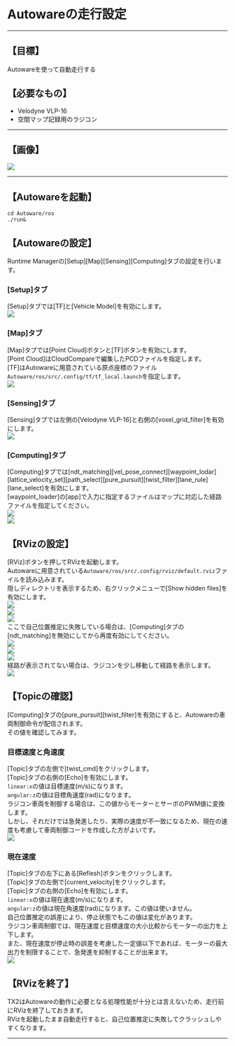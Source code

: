# Autowareの走行設定
<hr>

## 【目標】
Autowareを使って自動走行する

## 【必要なもの】
* Velodyne VLP-16<br>
* 空間マップ記録用のラジコン<br>
<hr>

## 【画像】
![](./img/car.jpg)
<hr>

## 【Autowareを起動】
```
cd Autoware/ros
./run&
```

## 【Autowareの設定】
Runtime Managerの[Setup][Map][Sensing][Computing]タブの設定を行います。<br>

### [Setup]タブ
[Setup]タブでは[TF]と[Vehicle Model]を有効にします。<br>
![](./img/setup2.png)<br>

### [Map]タブ
[Map]タブでは[Point Cloud]ボタンと[TF]ボタンを有効にします。<br>
[Point Cloud]はCloudCompareで編集したPCDファイルを指定します。<br>
[TF]はAutowareに用意されている原点座標のファイル`Autoware/ros/src/.config/tf/tf_local.launch`を指定します。<br>
![](./img/map1.png)<br>

### [Sensing]タブ
[Sensing]タブでは左側の[Velodyne VLP-16]と右側の[voxel_grid_filter]を有効にします。<br>
![](./img/sensing1.png)<br>

### [Computing]タブ
[Computing]タブでは[ndt_matching][vel_pose_connect][waypoint_lodar][lattice_velocity_set][path_select][pure_pursuit][twist_filter][lane_rule][lane_select]を有効にします。<br>
[waypoint_loader]の[app]で入力に指定するファイルはマップに対応した経路ファイルを指定してください。<br>
![](./img/computing3.png)<br>
![](./img/computing4.png)<br>

## 【RVizの設定】
[RViz]ボタンを押してRVizを起動します。<br>
Autowareに用意されている`Autoware/ros/src/.config/rviz/default.rviz`ファイルを読み込みます。<br>
隠しディレクトリを表示するため、右クリックメニューで[Show hidden files]を有効にします。<br>
![](./img/rviz1.png)<br>
![](./img/rviz2.png)<br>
![](./img/rviz3.png)<br>
ここで自己位置推定に失敗している場合は、[Computing]タブの[ndt_matching]を無効にしてから再度有効にしてください。<br>
![](./img/localization3.png)<br>
![](./img/localization4.png)<br>
![](./img/localization5.png)<br>
経路が表示されてない場合は、ラジコンを少し移動して経路を表示します。<br>
![](./img/localization6.png)<br>

## 【Topicの確認】
[Computing]タブの[pure_pursuit][twist_filter]を有効にすると、Autowareの車両制御命令が配信されます。<br>
その値を確認してみます。<br>
### 目標速度と角速度
[Topic]タブの左側で[twist_cmd]をクリックします。<br>
[Topic]タブの右側の[Echo]を有効にします。<br>
`linear:x`の値は目標速度(m/s)になります。<br>
`angular:z`の値は目標角速度(rad)になります。<br>
ラジコン車両を制御する場合は、この値からモーターとサーボのPWM値に変換します。<br>
しかし、それだけでは急発進したり、実際の速度が不一致になるため、現在の速度も考慮して車両制御コードを作成した方がよいです。<br>
![](./img/topic1.png)<br>

### 現在速度
[Topic]タブの左下にある[Reflesh]ボタンをクリックします。<br>
[Topic]タブの左側で[current_velocity]をクリックします。<br>
[Topic]タブの右側の[Echo]を有効にします。<br>
`linear:x`の値は現在速度(m/s)になります。<br>
`angular:z`の値は現在角速度(rad)になります。この値は使いません。<br>
自己位置推定の誤差により、停止状態でもこの値は変化があります。<br>
ラジコン車両制御では、現在速度と目標速度の大小比較からモーターの出力を上下します。<br>
また、現在速度が停止時の誤差を考慮した一定値以下であれば、モーターの最大出力を制限することで、急発進を抑制することが出来ます。<br>
![](./img/topic2.png)<br>

## 【RVizを終了】
TX2はAutowareの動作に必要となる処理性能が十分とは言えないため、走行前にRVizを終了しておきます。<br>
RVizを起動したまま自動走行すると、自己位置推定に失敗してクラッシュしやすくなります。<br>

<hr>
